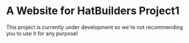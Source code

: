 # A Website for HatBuilders Project1

This project is currently under development so we're not recommending you to use it for any purpose!